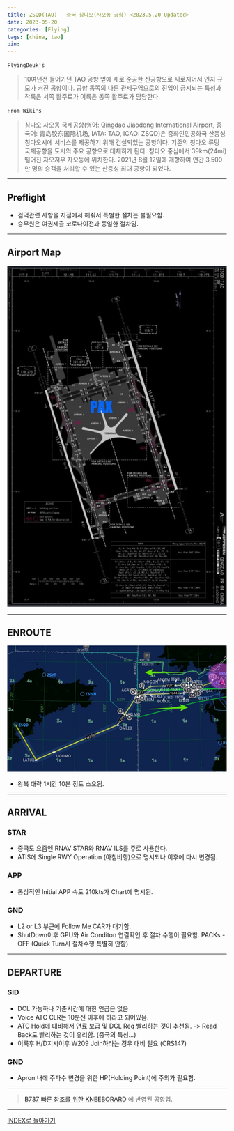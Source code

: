```yaml
---
title: ZSQD(TAO) - 중국 칭다오(자오동 공항) <2023.5.20 Updated>
date: 2023-05-20
categories: [Flying]
tags: [china, tao]
pin:
---
```


`FlyingDeuk's`
>10여년전 들어가던 TAO 공항 옆에 새로 준공한 신공항으로 새로지어서 인지 규모가 커진 공항이다. 공항 동쪽의 다른 관제구역으로의 진입이 금지되는 특성과 착륙은 서쪽 활주로가 이륙은 동쪽 활주로가 담당한다.   


`From Wiki's`
>칭다오 자오동 국제공항(영어: Qingdao Jiaodong International Airport, 중국어: 青岛胶东国际机场, IATA: TAO, ICAO: ZSQD)은 중화인민공화국 산둥성 칭다오시에 서비스를 제공하기 위해 건설되었는 공항이다. 기존의 칭다오 류팅 국제공항을 도시의 주요 공항으로 대체하게 된다. 칭다오 중심에서 39km(24mi) 떨어진 자오저우 자오둥에 위치한다. 2021년 8월 12일에 개항하여 연간 3,500만 명의 승객을 처리할 수 있는 산둥성 최대 공항이 되었다.

--------

## Preflight
- 검역관련 사항을 지점에서 해줘서 특별한 절차는 불필요함. 
- 승무원은 여권제출 코로나이전과 동일한 절차임. 

---------

## Airport Map
![nkg](/img/flying/airport/tao_ap.jpg)

------------

## ENROUTE
![nkg](/img/flying/airport/icntao.jpg)

- 왕복 대략 1시간 10분 정도 소요됨. 

--------

## ARRIVAL
### STAR
- 중국도 요즘엔 RNAV STAR와 RNAV ILS를 주로 사용한다. 
- ATIS에 Single RWY Operation (아침비행)으로 명시되나 이후에 다시 변경됨. 

### APP
- 통상적인 Initial APP 속도 210kts가 Chart에 명시됨. 

### GND
- L2 or L3 부근에 Follow Me CAR가 대기함. 
- ShutDown이후 GPU와 Air Conditon 연결확인 후 절차 수행이 필요함. PACKs - OFF (Quick Turn시 절차수행 특별히 안함)

-------

## DEPARTURE
### SID
- DCL 가능하나 기준시간에 대한 언급은 없음 
- Voice ATC CLR는 10분전 이후에 하라고 되어있음. 
- ATC Hold에 대비해서 연료 보급 및 DCL Req 빨리하는 것이 추천됨. -> Read Back도 빨리하는 것이 유리함. (중국의 특성...)
- 이륙후 H/D지시이후 W209 Join하라는 경우 대비 필요 (CRS147)

### GND
- Apron 내에 주파수 변경을 위한 HP(Holding Point)에 주의가 필요함. 

----

> [B737 빠른 참조를 위한 KNEEBORARD](/posts/B737-kneeboard/) 에 반영된 공항임. 

-------


[INDEX로 돌아가기](/posts/KoreaJapanChina/)
